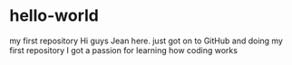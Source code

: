 # hello-world
my first  repository
Hi guys
Jean here. just got on to GitHub and doing my first repository
I got a passion for learning how coding works
